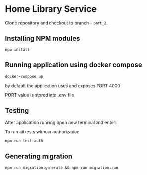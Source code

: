 # Home Library Service

Clone repository and checkout to branch - `part_2`.

## Installing NPM modules

```
npm install
```

## Running application using docker compose

```
docker-compose up
```

by default the application uses and exposes PORT 4000

PORT value is stored into .env file

## Testing

After application running open new terminal and enter:

To run all tests without authorization

```
npm run test:auth

```

## Generating migration

```
npm run migration:generate && npm run migration:run

```
